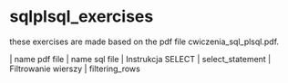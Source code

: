# sqlplsql_exercises
these exercises are made based on the pdf file cwiczenia_sql_plsql.pdf.

| name pdf file       |  name sql file
| Instrukcja SELECT   | select_statement
| Filtrowanie wierszy | filtering_rows

